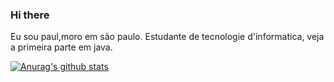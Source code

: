 ### Hi there
Eu sou paul,moro em são paulo.
Estudante de tecnologie d'informatica, veja a primeira parte em java.

[![Anurag's github stats](https://github-readme-stats.vercel.app/api?username=anuraghazra)](https://github.com/anuraghazra/github-readme-stats)
